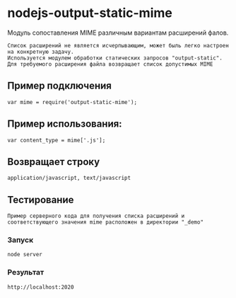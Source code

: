 # nodejs-output-static-mime
Модуль сопоставления MIME различным вариантам расширений фалов.
```
Список расширений не является исчерпывающим, может быль легко настроен на конкретную задачу.
Используется модулем обработки статических запросов "output-static".
Для требуемого расширения файла возвращает список допустимых MIME
```

## Пример подключения
```JS
var mime = require('output-static-mime');
```
## Пример использования:
```JS
var content_type = mime['.js'];
```
## Возвращает строку
```
application/javascript, text/javascript
```

## Тестирование
```
Пример серверного кода для получения списка расширений и соответствующего значения mime расположен в директории "_demo"
```
### Запуск
```
node server
```
### Результат
```
http://localhost:2020
```
